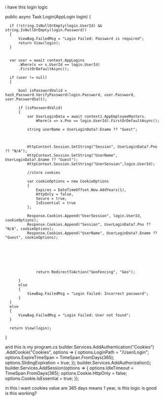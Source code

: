i have this login logic 

  public async Task<IActionResult> Login(AppLogin login)
  {

      if (!string.IsNullOrEmpty(login.UserId) && string.IsNullOrEmpty(login.Password))
      {
          ViewBag.FailedMsg = "Login Failed: Password is required";
          return View(login);
      }


      var user = await context.AppLogins
          .Where(x => x.UserId == login.UserId)
          .FirstOrDefaultAsync();

      if (user != null)
      {

          bool isPasswordValid = hash_Password.VerifyPassword(login.Password, user.Password, user.PasswordSalt);

          if (isPasswordValid)
          {
              var UserLoginData = await context1.AppEmployeeMasters.
                  Where(x => x.Pno == login.UserId).FirstOrDefaultAsync();

              string userName = UserLoginData?.Ename ?? "Guest";



              HttpContext.Session.SetString("Session", UserLoginData?.Pno ?? "N/A");
              HttpContext.Session.SetString("UserName", UserLoginData?.Ename ?? "Guest");
              HttpContext.Session.SetString("UserSession",login.UserId);

              //store cookies

              var cookieOptions = new CookieOptions
              {
                  Expires = DateTimeOffset.Now.AddYears(1),
                  HttpOnly = false,
                  Secure = true,
                  IsEssential = true
              };

              Response.Cookies.Append("UserSession", login.UserId, cookieOptions);
              Response.Cookies.Append("Session", UserLoginData?.Pno ?? "N/A", cookieOptions);
              Response.Cookies.Append("UserName", UserLoginData?.Ename ?? "Guest", cookieOptions);






             
                  return RedirectToAction("GeoFencing", "Geo");
              
          }
          else
          {
              ViewBag.FailedMsg = "Login Failed: Incorrect password";
          }
      }
      else
      {
          ViewBag.FailedMsg = "Login Failed: User not found";
      }

      return View(login);
  }

and this is my program.cs
builder.Services.AddAuthentication("Cookies")
.AddCookie("Cookies", options =>
{
    options.LoginPath = "/User/Login";
    options.ExpireTimeSpan = TimeSpan.FromDays(365);
    options.SlidingExpiration = true;
});
builder.Services.AddAuthorization();
builder.Services.AddSession(options =>
{
    options.IdleTimeout = TimeSpan.FromDays(365);
    options.Cookie.HttpOnly = false;
    options.Cookie.IsEssential = true;
});



in this i want cookies value are 365 days means 1 year, is this logic is good is this working?
